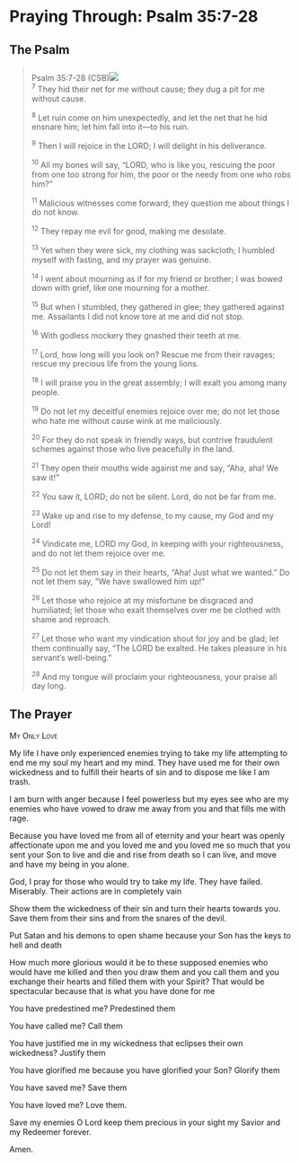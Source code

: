 # Praying Through: Psalm 35:7-28

## The Psalm

>Psalm 35:7-28 (CSB)<img class="intro-right" style="margin-top:10px" src="/images/art-paris-psalter.jpg">  
><sup>7</sup> They hid their net for me without cause; they dug a pit for me without cause. 
>
><sup>8</sup> Let ruin come on him unexpectedly, and let the net that he hid ensnare him; let him fall into it—to his ruin. 
>
><sup>9</sup> Then I will rejoice in the LORD; I will delight in his deliverance. 
>
><sup>10</sup> All my bones will say, “LORD, who is like you, rescuing the poor from one too strong for him, the poor or the needy from one who robs him?” 
>
><sup>11</sup> Malicious witnesses come forward; they question me about things I do not know. 
>
><sup>12</sup> They repay me evil for good, making me desolate. 
>
><sup>13</sup> Yet when they were sick, my clothing was sackcloth; I humbled myself with fasting, and my prayer was genuine. 
>
><sup>14</sup> I went about mourning as if for my friend or brother; I was bowed down with grief, like one mourning for a mother. 
>
><sup>15</sup> But when I stumbled, they gathered in glee; they gathered against me. Assailants I did not know tore at me and did not stop. 
>
><sup>16</sup> With godless mockery they gnashed their teeth at me. 
>
><sup>17</sup> Lord, how long will you look on? Rescue me from their ravages; rescue my precious life from the young lions. 
>
><sup>18</sup> I will praise you in the great assembly; I will exalt you among many people. 
>
><sup>19</sup> Do not let my deceitful enemies rejoice over me; do not let those who hate me without cause wink at me maliciously. 
>
><sup>20</sup> For they do not speak in friendly ways, but contrive fraudulent schemes against those who live peacefully in the land. 
>
><sup>21</sup> They open their mouths wide against me and say, “Aha, aha! We saw it!” 
>
><sup>22</sup> You saw it, LORD; do not be silent. Lord, do not be far from me. 
>
><sup>23</sup> Wake up and rise to my defense, to my cause, my God and my Lord! 
>
><sup>24</sup> Vindicate me, LORD my God, in keeping with your righteousness, and do not let them rejoice over me. 
>
><sup>25</sup> Do not let them say in their hearts, “Aha! Just what we wanted.” Do not let them say, “We have swallowed him up!” 
>
><sup>26</sup> Let those who rejoice at my misfortune be disgraced and humiliated; let those who exalt themselves over me be clothed with shame and reproach. 
>
><sup>27</sup> Let those who want my vindication shout for joy and be glad; let them continually say, “The LORD be exalted. He takes pleasure in his servant’s well-being.” 
>
><sup>28</sup> And my tongue will proclaim your righteousness, your praise all day long.

## The Prayer

<div style="font-variant: small-caps;">
My Only Love
</div>


My life
  I have only experienced
  enemies trying to take my life
  attempting to end me
  my soul
  my heart
  and my mind.
They have used me
  for their own wickedness
  and to fulfill their hearts of sin
  and to dispose me
  like I am trash.

I am burn with anger
  because I feel powerless
  but my eyes see
  who are my enemies
  who have vowed to draw me away from you
  and that fills me with rage.

Because you have loved me from all of eternity
  and your heart was openly affectionate upon me
  and you loved me
  and you loved me so much
  that you sent your Son
  to live and die and rise from death
  so I can live, and move and have my being
  in you alone.

God, I pray for those
  who would try to take my life.
  They have failed. Miserably.
  Their actions are in completely vain

Show them the wickedness of their sin
  and turn their hearts towards you.
Save them from their sins
  and from the snares of the devil.

Put Satan and his demons to open shame
  because your Son has the keys
  to hell and death

How much more glorious would it be
  to these supposed enemies
  who would have me killed
  and then you draw them
  and you call them
  and you exchange their hearts
  and filled them with your Spirit?
  That would be spectacular
  because that is what you have done for me
 
  You have predestined me?
  Predestined them
 
  You have called me?
  Call them
 
  You have justified me in my wickedness
  that eclipses their own wickedness?
  Justify them
 
  You have glorified me
  because you have glorified your Son?
  Glorify them
 
  You have saved me?
  Save them
 
  You have loved me?
  Love them.

Save my enemies O Lord
  keep them precious in your sight
  my Savior and my Redeemer forever.

Amen.
